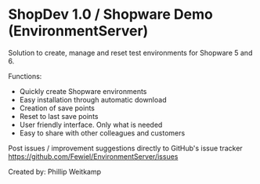 # ShopDev 1.0 / Shopware Demo (EnvironmentServer)

Solution to create, manage and reset test environments for Shopware 5 and 6.  

Functions:
- Quickly create Shopware environments
- Easy installation through automatic download 
- Creation of save points
- Reset to last save points
- User friendly interface. Only what is needed
- Easy to share with other colleagues and customers

Post issues / improvement suggestions directly to GitHub's issue tracker  
https://github.com/Fewiel/EnvironmentServer/issues  

Created by: Phillip Weitkamp
